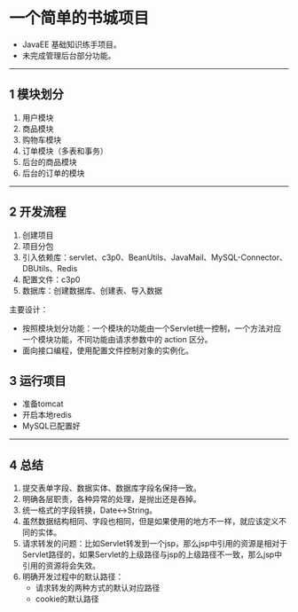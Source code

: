 # 一个简单的书城项目

- JavaEE 基础知识练手项目。
- 未完成管理后台部分功能。

---

## 1 模块划分

1. 用户模块
2. 商品模块
3. 购物车模块
4. 订单模块（多表和事务）
5. 后台的商品模块
6. 后台的订单的模块

---

## 2 开发流程

1. 创建项目
2. 项目分包
3. 引入依赖库：servlet、c3p0、BeanUtils、JavaMail、MySQL-Connector、DBUtils、Redis
4. 配置文件：c3p0
5. 数据库：创建数据库、创建表、导入数据

主要设计：

- 按照模块划分功能：一个模块的功能由一个Servlet统一控制，一个方法对应一个模块功能，不同功能由请求参数中的 action 区分。
- 面向接口编程，使用配置文件控制对象的实例化。

## 3 运行项目

- 准备tomcat
- 开启本地redis
- MySQL已配置好

---

## 4 总结

1. 提交表单字段、数据实体、数据库字段名保持一致。
2. 明确各层职责，各种异常的处理，是抛出还是吞掉。
3. 统一格式的字段转换，Date<->String。
4. 虽然数据结构相同、字段也相同，但是如果使用的地方不一样，就应该定义不同的实体。
5. 请求转发的问题：比如Servlet转发到一个jsp，那么jsp中引用的资源是相对于Servlet路径的，如果Servlet的上级路径与jsp的上级路径不一致，那么jsp中引用的资源将会失效。
6. 明确开发过程中的默认路径：
    - 请求转发的两种方式的默认对应路径
    - cookie的默认路径
